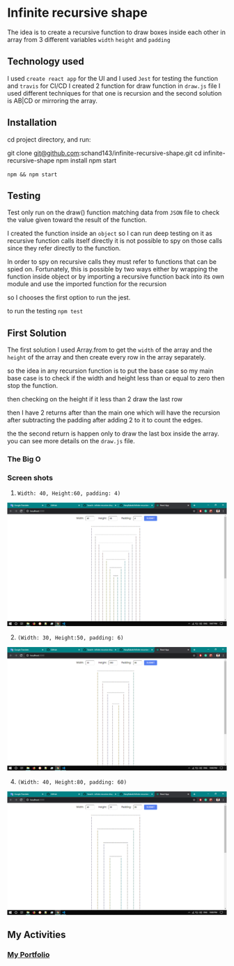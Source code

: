# Infinite recursive shape

The idea is to create a recursive function to draw boxes inside each other in array from 3 different variables
`width` `height` and `padding`

## Technology used

I used `create react app` for the UI and I used `Jest` for testing the function and `travis` for CI/CD
I created 2 function for draw function in `draw.js` file I used different techniques for that one is recursion and the second solution is AB|CD or mirroring the array.

## Installation

cd project directory, and run:

git clone git@github.com:schand143/infinite-recursive-shape.git
cd infinite-recursive-shape
npm install
npm start

`npm && npm start`

## Testing

Test only run on the draw() function matching data from `JSON` file to check the value given toward the result of the function.

I created the function inside an `object` so I can run deep testing on it as recursive function calls itself directly it is not possible to spy on those calls since they refer directly to the function.

In order to spy on recursive calls they must refer to functions that can be spied on. Fortunately, this is possible by two ways either by wrapping the function inside object or by importing a recursive function back into its own module and use the imported function for the recursion

so I chooses the first option to run the jest.

to run the testing
`npm test`

## First Solution

The first solution I used Array.from to get the `width` of the array and the `height` of the array and then create every row in the array separately.

so the idea in any recursion function is to put the base case so my main base case is to check if the width and height less than or equal to zero then stop the function.

then checking on the height if it less than 2 draw the last row

then I have 2 returns after than the main one which will have the recursion after subtracting the padding after adding 2 to it to count the edges.

the the second return is happen only to draw the last box inside the array.
you can see more details on the `draw.js` file.

### The Big O

### Screen shots

1.  `Width: 40, Height:60, padding: 4)`

![Screen Shot 1](screenshot1.png?raw=true 'Screen Shot 1')

2.  `(Width: 30, Height:50, padding: 6)`

![Screen Shot 2](screenshot2.png?raw=true 'Screen Shot 2')

4.  `(Width: 40, Height:80, padding: 60)`

![Screen Shot 3](screenshot3.png?raw=true 'Screen Shot 3')

## My Activities

### <a href="https://schand143.github.io/My-Portfolio/">My Portfolio</a>
